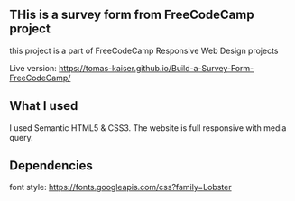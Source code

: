 ## THis is a survey form from FreeCodeCamp project
this project is a part of FreeCodeCamp Responsive Web Design projects

Live version: https://tomas-kaiser.github.io/Build-a-Survey-Form-FreeCodeCamp/

## What I used
I used Semantic HTML5 & CSS3. The website is full responsive with media query.

## Dependencies
font style: https://fonts.googleapis.com/css?family=Lobster